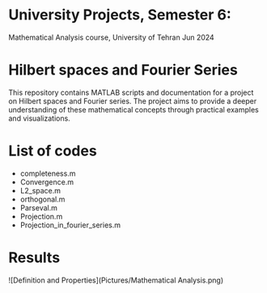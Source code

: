 # University Projects, Semester 6:
Mathematical Analysis course, University of Tehran Jun 2024
# Hilbert spaces and Fourier Series
This repository contains MATLAB scripts and documentation for a project on Hilbert spaces and Fourier series. The project aims to provide a deeper understanding of these mathematical concepts through practical examples and visualizations.
# List of codes
- completeness.m
- Convergence.m
- L2_space.m
- orthogonal.m
- Parseval.m
- Projection.m
- Projection_in_fourier_series.m
# Results
![Definition and Properties](Pictures/Mathematical Analysis.png)


